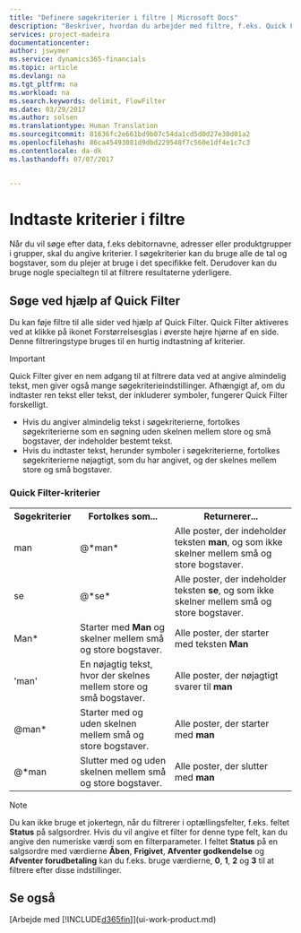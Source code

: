 ```yaml
---
title: "Definere søgekriterier i filtre | Microsoft Docs"
description: "Beskriver, hvordan du arbejder med filtre, f.eks. Quick Filter, for at finjustere resultatet, når du søger efter data."
services: project-madeira
documentationcenter: 
author: jswymer
ms.service: dynamics365-financials
ms.topic: article
ms.devlang: na
ms.tgt_pltfrm: na
ms.workload: na
ms.search.keywords: delimit, FlowFilter
ms.date: 03/29/2017
ms.author: solsen
ms.translationtype: Human Translation
ms.sourcegitcommit: 81636fc2e661bd9b07c54da1cd5d0d27e30d01a2
ms.openlocfilehash: 86ca45493081d9dbd229548f7c560e1df4e1c7c3
ms.contentlocale: da-dk
ms.lasthandoff: 07/07/2017


---
```

# <a name="entering-criteria-in-filters"></a>Indtaste kriterier i filtre
Når du vil søge efter data, f.eks debitornavne, adresser eller produktgrupper i grupper, skal du angive kriterier. I søgekriterier kan du bruge alle de tal og bogstaver, som du plejer at bruge i det specifikke felt. Derudover kan du bruge nogle specialtegn til at filtrere resultaterne yderligere.

## <a name="searching-using-the-quick-filter"></a>Søge ved hjælp af Quick Filter
Du kan føje filtre til alle sider ved hjælp af Quick Filter. Quick Filter aktiveres ved at klikke på ikonet Forstørrelsesglas i øverste højre hjørne af en side. Denne filtreringstype bruges til en hurtig indtastning af kriterier.

> [!IMPORTANT]  
>   Quick Filter giver en nem adgang til at filtrere data ved at angive almindelig tekst, men giver også mange søgekriterieindstillinger. Afhængigt af, om du indtaster ren tekst eller tekst, der inkluderer symboler, fungerer Quick Filter forskelligt.  

* Hvis du angiver almindelig tekst i søgekriterierne, fortolkes søgekriterierne som en søgning uden skelnen mellem store og små bogstaver, der indeholder bestemt tekst.  
* Hvis du indtaster tekst, herunder symboler i søgekriterierne, fortolkes søgekriterierne nøjagtigt, som du har angivet, og der skelnes mellem store og små bogstaver.

### <a name="quick-filter-criteria"></a>Quick Filter-kriterier
<!-- html syntax because symbols conflict with MarkDown syntax -->
<TABLE>
  <TR>
    <TH>Søgekriterier</TH>
    <TH>Fortolkes som...</TH>
    <TH>Returnerer...</TH>
  </TR>
  <TR>
    <TD>man</TD>
    <TD>@&#42;man&#42;</TD>
    <TD>Alle poster, der indeholder teksten <b>man</b>, og som ikke skelner mellem små og store bogstaver.</TD>
  </TR>
  <TR>
    <TD>se</TD>
    <TD>@&#42;se&#42;</TD>
    <TD>Alle poster, der indeholder teksten <b>se</b>, og som ikke skelner mellem små og store bogstaver.</TD>
  </TR>
  <TR>
    <TD>Man&#42;</TD>
    <TD>Starter med <b>Man</b> og skelner mellem små og store bogstaver.</TD>
    <TD>Alle poster, der starter med teksten <b>Man</b></TD>
  </TR>
  <TR>
    <TD>'man'</TD>
    <TD>En nøjagtig tekst, hvor der skelnes mellem store og små bogstaver.</TD>
    <TD>Alle poster, der nøjagtigt svarer til <b>man</b></TD>
  </TR>
  <TR>
    <TD>@man* </TD>
    <TD>Starter med og uden skelnen mellem små og store bogstaver.</TD>
    <TD>Alle poster, der starter med <b>man</b></TD>
  </TR>
    <TR>
    <TD>@&#42;man</TD>
    <TD>Slutter med og uden skelnen mellem små og store bogstaver.</TD>
    <TD>Alle poster, der slutter med <b>man</b></TD>
  </TR>
</TABLE>

> [!NOTE]  
>   Du kan ikke bruge et jokertegn, når du filtrerer i optællingsfelter, f.eks. feltet **Status** på salgsordrer. Hvis du vil angive et filter for denne type felt, kan du angive den numeriske værdi som en filterparameter. I feltet **Status** på en salgsordre med værdierne **Åben**, **Frigivet**, **Afventer godkendelse** og **Afventer forudbetaling** kan du f.eks. bruge værdierne, **0**, **1**, **2** og **3** til at filtrere efter disse indstillinger.  

## <a name="see-also"></a>Se også
[Arbejde med [!INCLUDE[d365fin](includes/d365fin_md.md)]](ui-work-product.md)

